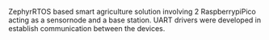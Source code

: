 ZephyrRTOS based smart agriculture solution involving 2 RaspberrypiPico acting as a sensornode and a base station. UART drivers were developed in establish communication between the devices.
